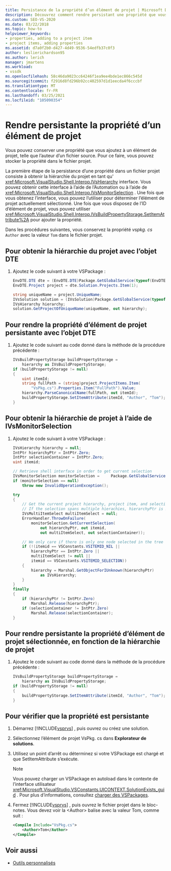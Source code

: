 ```yaml
---
title: Persistance de la propriété d’un élément de projet | Microsoft Docs
description: Découvrez comment rendre persistant une propriété que vous ajoutez à un élément de projet en stockant la propriété dans le fichier projet dans votre type de projet étendu.
ms.custom: SEO-VS-2020
ms.date: 03/22/2018
ms.topic: how-to
helpviewer_keywords:
- properties, adding to a project item
- project items, adding properties
ms.assetid: d7a0f2b0-d427-4d49-9536-54edfb37c0f3
author: leslierichardson95
ms.author: lerich
manager: jmartens
ms.workload:
- vssdk
ms.openlocfilehash: 58c46da9023cc64246f1ea9ee4bde1ec866c545d
ms.sourcegitcommit: f2916d8fd296b92cc402597d1d1eecda4f6cccbf
ms.translationtype: MT
ms.contentlocale: fr-FR
ms.lasthandoff: 03/25/2021
ms.locfileid: "105090354"
---
```

# <a name="persist-the-property-of-a-project-item"></a>Rendre persistante la propriété d’un élément de projet
Vous pouvez conserver une propriété que vous ajoutez à un élément de projet, telle que l’auteur d’un fichier source. Pour ce faire, vous pouvez stocker la propriété dans le fichier projet.

 La première étape de la persistance d’une propriété dans un fichier projet consiste à obtenir la hiérarchie du projet en tant qu' <xref:Microsoft.VisualStudio.Shell.Interop.IVsHierarchy> interface. Vous pouvez obtenir cette interface à l’aide de l’Automation ou à l’aide de <xref:Microsoft.VisualStudio.Shell.Interop.IVsMonitorSelection> . Une fois que vous obtenez l’interface, vous pouvez l’utiliser pour déterminer l’élément de projet actuellement sélectionné. Une fois que vous disposez de l’ID d’élément de projet, vous pouvez utiliser <xref:Microsoft.VisualStudio.Shell.Interop.IVsBuildPropertyStorage.SetItemAttribute%2A> pour ajouter la propriété.

 Dans les procédures suivantes, vous conservez la propriété *vspkg. cs* `Author` avec la valeur `Tom` dans le fichier projet.

## <a name="to-obtain-the-project-hierarchy-with-the-dte-object"></a>Pour obtenir la hiérarchie du projet avec l’objet DTE

1. Ajoutez le code suivant à votre VSPackage :

    ```csharp
    EnvDTE.DTE dte = (EnvDTE.DTE)Package.GetGlobalService(typeof(EnvDTE.DTE));
    EnvDTE.Project project = dte.Solution.Projects.Item(1);

    string uniqueName = project.UniqueName;
    IVsSolution solution = (IVsSolution)Package.GetGlobalService(typeof(SVsSolution));
    IVsHierarchy hierarchy;
    solution.GetProjectOfUniqueName(uniqueName, out hierarchy);
    ```

## <a name="to-persist-the-project-item-property-with-the-dte-object"></a>Pour rendre la propriété d’élément de projet persistante avec l’objet DTE

1. Ajoutez le code suivant au code donné dans la méthode de la procédure précédente :

    ```csharp
    IVsBuildPropertyStorage buildPropertyStorage =
        hierarchy as IVsBuildPropertyStorage;
    if (buildPropertyStorage != null)
    {
        uint itemId;
        string fullPath = (string)project.ProjectItems.Item(
            "VsPkg.cs").Properties.Item("FullPath").Value;
        hierarchy.ParseCanonicalName(fullPath, out itemId);
        buildPropertyStorage.SetItemAttribute(itemId, "Author", "Tom");
    }
    ```

## <a name="to-obtain-the-project-hierarchy-using-ivsmonitorselection"></a>Pour obtenir la hiérarchie de projet à l’aide de IVsMonitorSelection

1. Ajoutez le code suivant à votre VSPackage :

    ```csharp
    IVsHierarchy hierarchy = null;
    IntPtr hierarchyPtr = IntPtr.Zero;
    IntPtr selectionContainer = IntPtr.Zero;
    uint itemid;

    // Retrieve shell interface in order to get current selection
    IVsMonitorSelection monitorSelection =     Package.GetGlobalService(typeof(SVsShellMonitorSelection)) as     IVsMonitorSelection;
    if (monitorSelection == null)
        throw new InvalidOperationException();

    try
    {
        // Get the current project hierarchy, project item, and selection container for the current selection
        // If the selection spans multiple hierachies, hierarchyPtr is Zero
        IVsMultiItemSelect multiItemSelect = null;
        ErrorHandler.ThrowOnFailure(
            monitorSelection.GetCurrentSelection(
                out hierarchyPtr, out itemid,
                out multiItemSelect, out selectionContainer));

        // We only care if there is only one node selected in the tree
        if (!(itemid == VSConstants.VSITEMID_NIL ||
            hierarchyPtr == IntPtr.Zero ||
            multiItemSelect != null ||
            itemid == VSConstants.VSITEMID_SELECTION))
        {
            hierarchy = Marshal.GetObjectForIUnknown(hierarchyPtr)
                as IVsHierarchy;
        }
    }
    finally
    {
        if (hierarchyPtr != IntPtr.Zero)
            Marshal.Release(hierarchyPtr);
        if (selectionContainer != IntPtr.Zero)
            Marshal.Release(selectionContainer);
    }
    ```

## <a name="to-persist-the-selected-project-item-property-given-the-project-hierarchy"></a>Pour rendre persistante la propriété d’élément de projet sélectionnée, en fonction de la hiérarchie de projet

1. Ajoutez le code suivant au code donné dans la méthode de la procédure précédente :

    ```csharp
    IVsBuildPropertyStorage buildPropertyStorage =
        hierarchy as IVsBuildPropertyStorage;
    if (buildPropertyStorage != null)
    {
        buildPropertyStorage.SetItemAttribute(itemId, "Author", "Tom");
    }
    ```

## <a name="to-verify-that-the-property-is-persisted"></a>Pour vérifier que la propriété est persistante

1. Démarrez [!INCLUDE[vsprvs](../code-quality/includes/vsprvs_md.md)] , puis ouvrez ou créez une solution.

2. Sélectionnez l’élément de projet VsPkg. cs dans **Explorateur de solutions**.

3. Utilisez un point d’arrêt ou déterminez si votre VSPackage est chargé et que SetItemAttribute s’exécute.

   > [!NOTE]
   > Vous pouvez charger un VSPackage en autoload dans le contexte de l’interface utilisateur <xref:Microsoft.VisualStudio.VSConstants.UICONTEXT.SolutionExists_guid> . Pour plus d’informations, consultez [charger des VSPackages](../extensibility/loading-vspackages.md).

4. Fermez [!INCLUDE[vsprvs](../code-quality/includes/vsprvs_md.md)] , puis ouvrez le fichier projet dans le bloc-notes. Vous devez voir la \<Author> balise avec la valeur Tom, comme suit :

   ```xml
   <Compile Include="VsPkg.cs">
       <Author>Tom</Author>
   </Compile>
   ```

## <a name="see-also"></a>Voir aussi

- [Outils personnalisés](../extensibility/internals/custom-tools.md)
